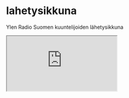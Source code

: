 # lahetysikkuna
Ylen Radio Suomen kuuntelijoiden lähetysikkuna
<iframe src="https://www.w3schools.com"></iframe> 

